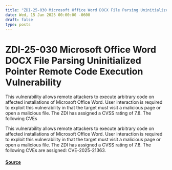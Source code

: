 ```yaml
---
title: "ZDI-25-030 Microsoft Office Word DOCX File Parsing Uninitialized Pointer Remote Code Execution Vulnerability"
date: Wed, 15 Jan 2025 00:00:00 -0600
draft: false
type: posts
---
```

# ZDI-25-030 Microsoft Office Word DOCX File Parsing Uninitialized Pointer Remote Code Execution Vulnerability





This vulnerability allows remote attackers to execute arbitrary code on affected installations of Microsoft Office Word. User interaction is required to exploit this vulnerability in that the target must visit a malicious page or open a malicious file. The ZDI has assigned a CVSS rating of 7.8. The following CVEs

This vulnerability allows remote attackers to execute arbitrary code on affected installations of Microsoft Office Word. User interaction is required to exploit this vulnerability in that the target must visit a malicious page or open a malicious file. The ZDI has assigned a CVSS rating of 7.8. The following CVEs are assigned: CVE-2025-21363.

#### [Source](http://www.zerodayinitiative.com/advisories/ZDI-25-030/)

